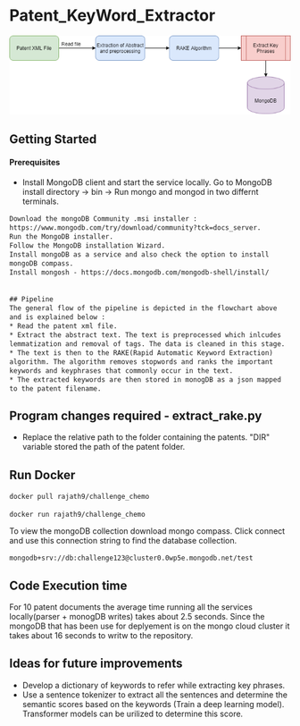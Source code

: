 # Patent_KeyWord_Extractor

![Pipeline](pipeline.png)

## Getting Started
#### Prerequisites
* Install MongoDB client and start the service locally. Go to MongoDB install directory -> bin -> Run mongo and mongod in two differnt terminals. 
```
Download the mongoDB Community .msi installer : https://www.mongodb.com/try/download/community?tck=docs_server.
Run the MongoDB installer.
Follow the MongoDB installation Wizard.
Install mongoDB as a service and also check the option to install mongoDB compass.
Install mongosh - https://docs.mongodb.com/mongodb-shell/install/


## Pipeline
The general flow of the pipeline is depicted in the flowchart above and is explained below : 
* Read the patent xml file.
* Extract the abstract text. The text is preprocessed which inlcudes lemmatization and removal of tags. The data is cleaned in this stage.
* The text is then to the RAKE(Rapid Automatic Keyword Extraction) algorithm. The algorithm removes stopwords and ranks the important keywords and keyphrases that commonly occur in the text.
* The extracted keywords are then stored in monogDB as a json mapped to the patent filename.

```
## Program changes required - extract_rake.py
* Replace the relative path to the folder containing the patents. "DIR" variable stored the path of the patent folder.


## Run Docker

```
docker pull rajath9/challenge_chemo

docker run rajath9/challenge_chemo
```

To view the mongoDB collection download mongo compass. Click connect and use this connection string to find the database collection.
```
mongodb+srv://db:challenge123@cluster0.0wp5e.mongodb.net/test

```

## Code Execution time

For 10 patent documents the average time running all the services locally(parser + monogDB writes) takes about 2.5 seconds. Since the mongoDB that has been use for deplyement is on the mongo cloud cluster it takes about 16 seconds to writw to the repository.

## Ideas for future improvements

* Develop a dictionary of keywords to refer while extracting key phrases.
* Use a sentence tokenizer to extract all the sentences and determine the semantic scores based on the keywords (Train a deep learning model). Transformer models can be urilized to determine this score.
